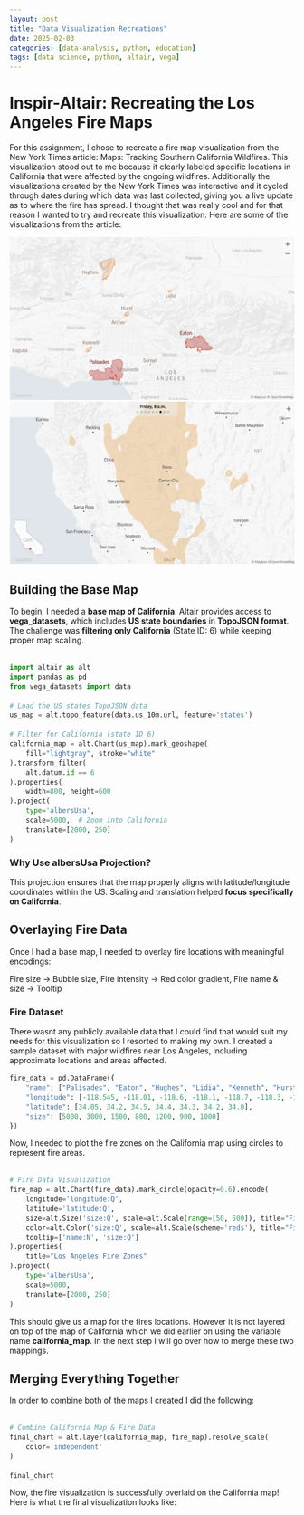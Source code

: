 ```yaml
---
layout: post
title: "Data Visualization Recreations"
date: 2025-02-03
categories: [data-analysis, python, education]
tags: [data science, python, altair, vega]
---
```



# Inspir-Altair: Recreating the Los Angeles Fire Maps

For this assignment, I chose to recreate a fire map visualization from the New York Times article: Maps: Tracking Southern California Wildfires. This visualization stood out to me because it clearly labeled specific locations in California that were affected by the ongoing wildfires. Additionally the visualizations created by the New York Times was interactive and it cycled through dates during which data was last collected, giving you a live update as to where the fire has spread. I thought that was really cool and for that reason I wanted to try and recreate this visualization. Here are some of the visualizations from the article:

![firemaps](/assets/img/firemap1.png)
![firemaps2](/assets/img/firemap2.png)

## Building the Base Map

To begin, I needed a **base map of California**. Altair provides access to **vega_datasets**, which includes **US state boundaries** in **TopoJSON format**. The challenge was **filtering only California** (State ID: 6) while keeping proper map scaling.

```Python

import altair as alt
import pandas as pd
from vega_datasets import data

# Load the US states TopoJSON data
us_map = alt.topo_feature(data.us_10m.url, feature='states')

# Filter for California (state ID 6)
california_map = alt.Chart(us_map).mark_geoshape(
    fill="lightgray", stroke="white"
).transform_filter(
    alt.datum.id == 6  
).properties(
    width=800, height=600
).project(
    type='albersUsa',
    scale=5000,  # Zoom into California
    translate=[2000, 250]  
)

```

### Why Use albersUsa Projection?

This projection ensures that the map properly aligns with latitude/longitude coordinates within the US. Scaling and translation helped **focus specifically on California**.

## Overlaying Fire Data

Once I had a base map, I needed to overlay fire locations with meaningful encodings:

Fire size → Bubble size,
Fire intensity → Red color gradient,
Fire name & size → Tooltip

### Fire Dataset

There wasnt any publicly available data that I could find that would suit my needs for this visualization so I resorted to making my own. I created a sample dataset with major wildfires near Los Angeles, including approximate locations and areas affected.

```Python
fire_data = pd.DataFrame({
    "name": ["Palisades", "Eaton", "Hughes", "Lidia", "Kenneth", "Hurst", "Sunset"],
    "longitude": [-118.545, -118.01, -118.6, -118.1, -118.7, -118.3, -118.4],
    "latitude": [34.05, 34.2, 34.5, 34.4, 34.3, 34.2, 34.0],
    "size": [5000, 3000, 1500, 800, 1200, 900, 1000]
})

```

Now, I needed to plot the fire zones on the California map using circles to represent fire areas.

```Python

# Fire Data Visualization
fire_map = alt.Chart(fire_data).mark_circle(opacity=0.6).encode(
    longitude='longitude:Q',
    latitude='latitude:Q',
    size=alt.Size('size:Q', scale=alt.Scale(range=[50, 500]), title="Fire Area"),
    color=alt.Color('size:Q', scale=alt.Scale(scheme='reds'), title="Fire Intensity"),
    tooltip=['name:N', 'size:Q']
).properties(
    title="Los Angeles Fire Zones"
).project(
    type='albersUsa',
    scale=5000,  
    translate=[2000, 250]  
)

```

This should give us a map for the fires locations. However it is not layered on top of the map of California which we did earlier on using the variable name **california_map**. In the next step I will go over how to merge these two mappings.

## Merging Everything Together

In order to combine both of the maps I created I did the following:

```Python

# Combine California Map & Fire Data
final_chart = alt.layer(california_map, fire_map).resolve_scale(
    color='independent'
)

final_chart

```

Now, the fire visualization is successfully overlaid on the California map! Here is what the final visualization looks like:






